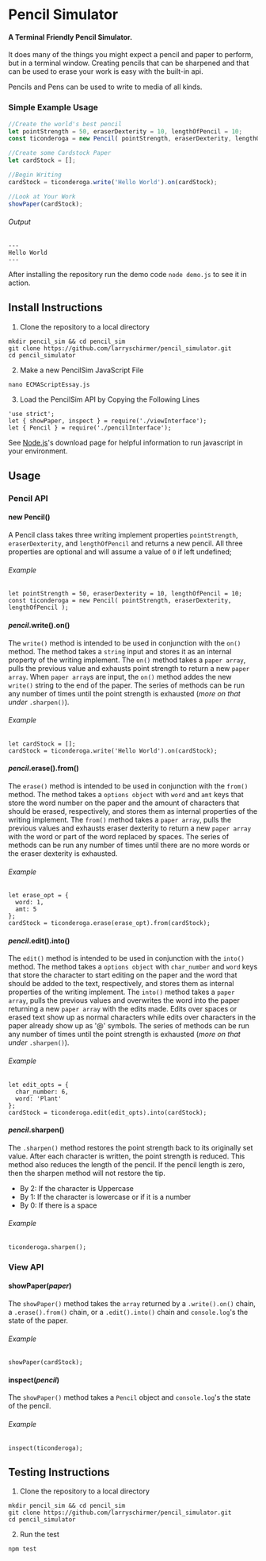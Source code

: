 # Pencil Simulator
#### A Terminal Friendly Pencil Simulator.

It does many of the things you might expect a pencil and paper to perform, but in a terminal window. Creating pencils that can be sharpened and that can be used to erase your work is easy with the built-in api.

Pencils and Pens can be used to write to media of all kinds.

### Simple Example Usage
```javascript
//Create the world's best pencil
let pointStrength = 50, eraserDexterity = 10, lengthOfPencil = 10;
const ticonderoga = new Pencil( pointStrength, eraserDexterity, lengthOfPencil );

//Create some Cardstock Paper
let cardStock = [];

//Begin Writing
cardStock = ticonderoga.write('Hello World').on(cardStock);

//Look at Your Work
showPaper(cardStock);
```
###### Output
```plaintext
---
Hello World
---
```

After installing the repository run the demo code `node demo.js` to see it in action.

## Install Instructions
1. Clone the repository to a local directory
```
mkdir pencil_sim && cd pencil_sim
git clone https://github.com/larryschirmer/pencil_simulator.git
cd pencil_simulator
```
2. Make a new PencilSim JavaScript File  
```
nano ECMAScriptEssay.js
```
3. Load the PencilSim API by Copying the Following Lines
```
'use strict';
let { showPaper, inspect } = require('./viewInterface');
let { Pencil } = require('./pencilInterface');
```

See [Node.js](https://nodejs.org/en/download/package-manager/)'s download page for helpful information to run javascript in your environment.
## Usage
### Pencil API
#### new Pencil()
A Pencil class takes three writing implement properties `pointStrength`, `eraserDexterity`, and `lengthOfPencil` and returns a new pencil. All three properties are optional and will assume a value of `0` if left undefined;

###### Example
```
let pointStrength = 50, eraserDexterity = 10, lengthOfPencil = 10;
const ticonderoga = new Pencil( pointStrength, eraserDexterity, lengthOfPencil );
```

#### _pencil_.write().on()
The `write()` method is intended to be used in conjunction with the `on()` method. The method takes a `string` input and stores it as an internal property of the writing implement. The `on()` method takes a `paper array`, pulls the previous value and exhausts point strength to return a new `paper array`.
When `paper array`s are input, the `on()` method addes the new `write()` string to the end of the paper. The series of methods can be run any number of times until the point strength is exhausted (_more on that under_ `.sharpen()`).
###### Example
```
let cardStock = [];
cardStock = ticonderoga.write('Hello World').on(cardStock);
```

#### _pencil_.erase().from()
The `erase()` method is intended to be used in conjunction with the `from()` method. The method takes a `options object` with `word` and `amt` keys that store the word number on the paper and the amount of characters that should be erased, respectively, and stores them as internal properties of the writing implement. The `from()` method takes a `paper array`, pulls the previous values and exhausts eraser dexterity to return a new `paper array` with the word or part of the word replaced by spaces. The series of methods can be run any number of times until there are no more words or the eraser dexterity is exhausted.
###### Example
```
let erase_opt = {
  word: 1,
  amt: 5
};
cardStock = ticonderoga.erase(erase_opt).from(cardStock);
```

#### _pencil_.edit().into()
The `edit()` method is intended to be used in conjunction with the `into()` method. The method takes a `options object` with `char_number` and `word` keys that store the character to start editing on the paper and the word that should be added to the text, respectively, and stores them as internal properties of the writing implement. The `into()` method takes a `paper array`, pulls the previous values and overwrites the word into the paper returning a new `paper array` with the edits made. Edits over spaces or erased text show up as normal characters while edits over characters in the paper already show up as '@' symbols. The series of methods can be run any number of times until the point strength is exhausted (_more on that under_ `.sharpen()`).
###### Example
```
let edit_opts = {
  char_number: 6,
  word: 'Plant'
};
cardStock = ticonderoga.edit(edit_opts).into(cardStock);
```

#### _pencil_.sharpen()
The `.sharpen()` method restores the point strength back to its originally set value. After each character is written, the point strength is reduced. This method also reduces the length of the pencil. If the pencil length is zero, then the sharpen method will not restore the tip.
- By 2: If the character is Uppercase
- By 1: If the character is lowercase or if it is a number
- By 0: If there is a space
###### Example
```
ticonderoga.sharpen();
```

### View API
#### showPaper(_paper_)
The `showPaper()` method takes the `array` returned by a `.write().on()` chain, a `.erase().from()` chain, or a `.edit().into()` chain and `console.log`'s the state of the paper.

###### Example
```
showPaper(cardStock);
```

#### inspect(_pencil_)
The `showPaper()` method takes a `Pencil` object and `console.log`'s the state of the pencil.

###### Example
```
inspect(ticonderoga);
```

## Testing Instructions
1. Clone the repository to a local directory
```
mkdir pencil_sim && cd pencil_sim
git clone https://github.com/larryschirmer/pencil_simulator.git
cd pencil_simulator
```
2. Run the test
```
npm test
```
